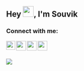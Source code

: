 ## Hey  <img src="https://github.com/TheDudeThatCode/TheDudeThatCode/blob/master/Assets/Hi.gif" width="29px">, I'm Souvik

<h3 align="left">Connect with me:</h3>
<p align="left">
  
<a href="https://www.linkedin.com/in/souvik-paul-653a291b9/">
  <img align="left" width="24px" src="https://cdn-icons-png.flaticon.com/512/174/174857.png"  />
</a>
<a href="https://twitter.com/Souvikp21570038">
  <img align="left" width="26px" src="https://logodownload.org/wp-content/uploads/2014/09/twitter-logo-6.png" />
</a>

<a href="https://www.instagram.com/slender_singer/">
  <img align="left" width="26px" src="https://upload.wikimedia.org/wikipedia/commons/thumb/a/a5/Instagram_icon.png/1024px-Instagram_icon.png" />
</a>

<a href="mailto:psouvik260@gmail.com">
  <img align="left" width="26px" src="https://cdn-icons-png.flaticon.com/512/281/281769.png" />
</a>
  
  


<br />
<br />

![](https://media-exp1.licdn.com/dms/image/C4D16AQHUVZbl4ziKQg/profile-displaybackgroundimage-shrink_350_1400/0/1647107415989?e=1652313600&v=beta&t=6Xq0C8UXMUfQ8XcoB_mEhyisnfTTXeuOfZS-l-ouq-4)
